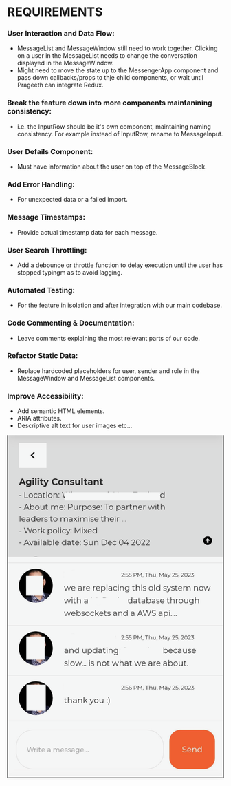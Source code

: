 # REQUIREMENTS

### User Interaction and Data Flow:

- MessageList and MessageWindow still need to work together. Clicking on a user in the MessageList needs to change the conversation displayed in the MessageWindow.
- Might need to move the state up to the MessengerApp component and pass down callbacks/props to thje child components, or wait until Prageeth can integrate Redux.

### Break the feature down into more components maintanining consistency:

- i.e. the InputRow should be it's own component, maintaining naming consistency. For example instead of InputRow, rename to MessageInput.

### User Defails Component:

- Must have information about the user on top of the MessageBlock.

### Add Error Handling:

- For unexpected data or a failed import.

### Message Timestamps:

- Provide actual timestamp data for each message.

### User Search Throttling:

- Add a debounce or throttle function to delay execution until the user has stopped typingm as to avoid lagging.

### Automated Testing:

- For the feature in isolation and after integration with our main codebase.

### Code Commenting & Documentation:

- Leave comments explaining the most relevant parts of our code.

### Refactor Static Data:

- Replace hardcoded placeholders for user, sender and role in the MessageWindow and MessageList components.

### Improve Accessibility:

- Add semantic HTML elements.
- ARIA attributes.
- Descriptive alt text for user images etc...

<img src="src/other/requirements.png" alt="mobile view messenger requirements" style="max-width: 100%; height: auto;">
